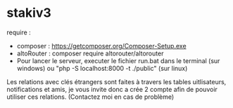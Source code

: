 # stakiv3

require :

- composer : https://getcomposer.org/Composer-Setup.exe
- altoRouter : composer require altorouter/altorouter
- Pour lancer le serveur, executer le fichier run.bat dans le terminal (sur windows) ou "php -S localhost:8000 -t ./public" (sur linux)

Les relations avec clés étrangers sont faites à travers les tables uitlisateurs, notifications et amis, je vous invite donc a crée 2 compte afin de pouvoir utiliser ces relations.
(Contactez moi en cas de problème)
